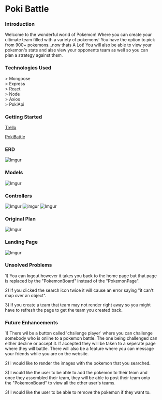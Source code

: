 <h1>Poki Battle</h1>

<h3>Introduction</h3>
<p>Welcome to the wonderful world of Pokemon! Where you can create your ultimate team filled with a variety of pokemons! You have the option to pick from 900+ pokemons...now thats A Lot! You will also be able to view your pokemon's stats and alse view your opponents team as well so you can plan a strategy against them.</p>

<h3>Technologies Used</h3>
> Mongoose<br>
> Express<br>
> React<br>
> Node<br>
> Axios<br>
> PokiApi
<h3>Getting Started</h3>

[Trello](https://trello.com/b/nbFwi2ll/project-4mern-stack)

[PokiBattle](https://pokibattle.herokuapp.com)
<h3>ERD</h3>

![Imgur](https://i.imgur.com/TIhDAnm.png)
<h3>Models</h3>

![Imgur](https://i.imgur.com/ug7stEm.png)

<h3>Controllers</h3>

![Imgur](https://i.imgur.com/W74Hip7.png)
![imgur](https://i.imgur.com/jiXOx2y.png)
![Imgur](https://i.imgur.com/aGqKKUN.png)
<h3>Original Plan</h3>

![Imgur](https://i.imgur.com/wa3yMOf.png)

<h3>Landing Page</h3>

![Imgur](https://i.imgur.com/wl0o4Fr.png)



<h3>Unsolved Problems</h3>
<p>1) You can logout however it takes you back to the home page but that page is replaced by the "PokemonBoard" instead of the "PokemonPage".</p>
<p>2) If you clicked the search icon twice it will cause an error saying "it can't map over an object".</p>
<p>3) If you create a team that team may not render right away so you might have to refresh the page to get the team you created back.</p>


<h3>Future Enhancements</h3>
<p>1) There wil be a button called 'challenge player' where you can challenge somebody who is online to a pokemon battle. The one being challenged can either decline or accept it. If accepted they will be taken to a seperate page where they will battle. There will also be a feature where you can message your friends while you are on the website.</p>
<p>2) I would like to render the images with the pokemon that you searched.</p>
<p>3) I would like the user to be able to add the pokemon to their team and once they assembled their team, they will be able to post their team onto the "PokemonBoard" to view all the other user's teams. </p>
<p>3) I would like the user to be able to remove the pokemon if they want to.</p>
